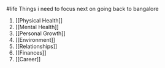 #life
Things i need to focus next on going back to bangalore
1. [[Physical Health]]
2. [[Mental Health]]
3. [[Personal Growth]]
4. [[Environment]]
5. [[Relationships]]
6. [[Finances]]
7. [[Career]]